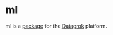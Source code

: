 # ml

ml is a [package](https://datagrok.ai/help/develop/develop#packages) for the [Datagrok](https://datagrok.ai) platform.
